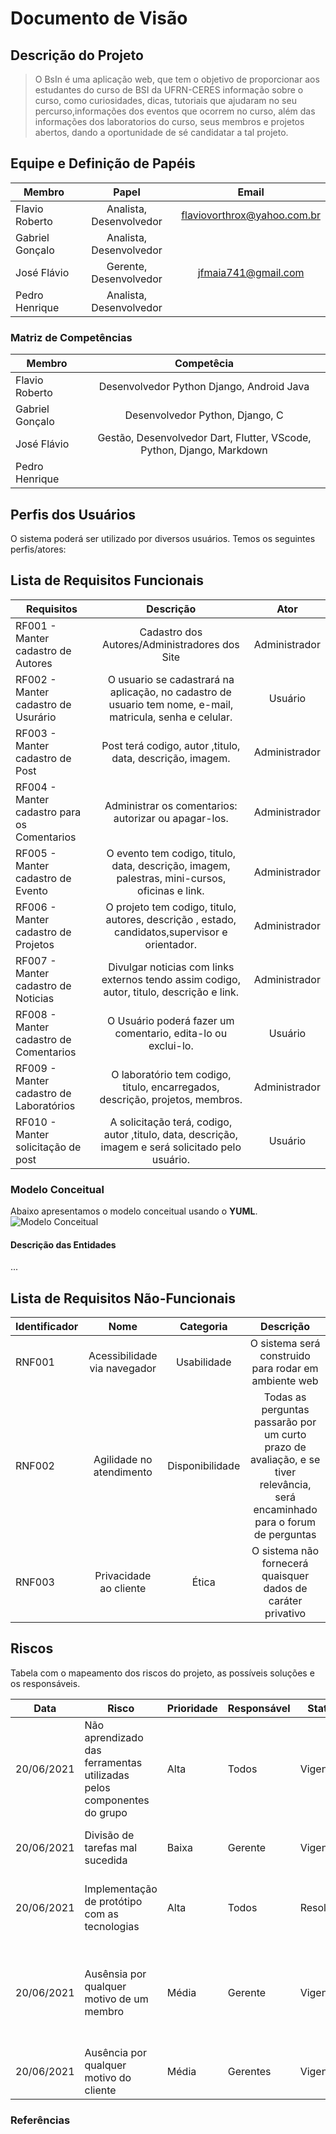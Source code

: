 # Documento de Visão

## Descrição do Projeto

> O BsIn é uma aplicação web, que tem o objetivo de proporcionar aos estudantes do curso de BSI da UFRN-CERES informação sobre o curso, como curiosidades, dicas, tutoriais que ajudaram no seu percurso,informações dos eventos que ocorrem no curso, além das informações dos laboratorios do curso, seus membros e projetos abertos, dando a oportunidade de sé candidatar a tal projeto. 

## Equipe e Definição de Papéis

| Membro    | Papel     | Email     |
| --------- |:---------:|:---------:|
| Flavio Roberto | Analista, Desenvolvedor | flaviovorthrox@yahoo.com.br|
| Gabriel Gonçalo | Analista, Desenvolvedor |  |
| José Flávio | Gerente, Desenvolvedor | jfmaia741@gmail.com |
| Pedro Henrique | Analista, Desenvolvedor | |

### Matriz de Competências

| Membro    | Competêcia    |
| --------- |:---------:    |
| Flavio Roberto | Desenvolvedor Python Django, Android Java |
| Gabriel Gonçalo | Desenvolvedor Python, Django, C |
| José Flávio | Gestão, Desenvolvedor Dart, Flutter, VScode, Python, Django, Markdown |
| Pedro Henrique |  |

## Perfis dos Usuários

O sistema poderá ser utilizado por diversos usuários. Temos os seguintes perfis/atores:


## Lista de Requisitos Funcionais

| Requisitos | Descrição | Ator |
| ---------- | :-------: | :--: |
| RF001 - Manter cadastro de Autores | Cadastro dos Autores/Administradores dos Site | Administrador |
| RF002 - Manter cadastro de Usurário | O usuario se cadastrará na aplicação, no cadastro de usuario tem nome, e-mail, matricula, senha e celular. | Usuário |
| RF003 - Manter cadastro de Post| Post terá codigo, autor ,titulo, data, descrição, imagem. | Administrador |
| RF004 - Manter cadastro para os Comentarios | Administrar os comentarios: autorizar ou apagar-los. | Administrador |
| RF005 - Manter cadastro de Evento | O evento tem codigo, titulo, data, descrição, imagem, palestras, mini-cursos, oficinas e link. | Administrador |
| RF006 - Manter cadastro de Projetos | O projeto tem codigo, titulo, autores, descrição , estado, candidatos,supervisor e orientador. | Administrador |
| RF007 - Manter cadastro de Noticias | Divulgar noticias com links externos tendo assim codigo, autor, titulo, descrição e link. | Administrador |
| RF008 - Manter cadastro de Comentarios | O Usuário poderá fazer um comentario, edita-lo ou exclui-lo.| Usuário |
| RF009 - Manter cadastro de Laboratórios | O laboratório tem codigo, titulo, encarregados, descrição, projetos, membros. | Administrador |
| RF010 - Manter solicitação de post| A solicitação terá, codigo, autor ,titulo, data, descrição, imagem e será solicitado pelo usuário. | Usuário |


### Modelo Conceitual

Abaixo apresentamos o modelo conceitual usando o __YUML__.
![Modelo Conceitual](https://github.com/JFmaia/BsIn/blob/main/umlproj.PNG)

#### Descrição das Entidades

...

## Lista de Requisitos Não-Funcionais

| Identificador | Nome | Categoria | Descrição |
| ------------- | :--: | :-------: | :-------: |
| RNF001 | Acessibilidade via navegador | Usabilidade | O sistema será construido para rodar em ambiente web |
| RNF002 | Agilidade no atendimento | Disponibilidade | Todas as perguntas passarão por um curto prazo de avaliação, e se tiver relevância, será encaminhado para o forum de perguntas |
| RNF003 | Privacidade ao cliente | Ética | O sistema não fornecerá quaisquer dados de caráter privativo |

## Riscos

Tabela com o mapeamento dos riscos do projeto, as possíveis soluções e os responsáveis.

| Data    | Risco   | Prioridade    | Responsável   | Status    | Providências/Solução      |
| ------- | ------- | ------------- | ------------- | --------- | ------------------------- |
| 20/06/2021 | Não aprendizado das ferramentas utilizadas pelos componentes do grupo | Alta | Todos | Vigente | Reforçar estudos sobre as ferramentas e aulas com a integrante que conhece a ferramenta | 
| 20/06/2021 | Divisão de tarefas mal sucedida | Baixa | Gerente | Vigente | Acompanhar de perto o desenvolvimento de cada membro da equipe |
| 20/06/2021 | Implementação de protótipo com as tecnologias | Alta | Todos | Resolvido | Encontrar tutorial com a maioria da tecnologia e implementar um caso base do sistema |
| 20/06/2021 | Ausênsia por qualquer motivo de um membro | Média | Gerente | Vigente | Planejar o cronograma tendo em base a agenda do projeto, realocando tarefas para os outros membros e prorrogando a data de finalização |
| 20/06/2021 | Ausência por qualquer motivo do cliente | Média | Gerentes | Vigente | Planejar o cronograma tendo em base a agenda do cliente |


### Referências









